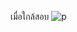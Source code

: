เมื่อใกล้สอบ
![p](https://github.com/ppooh1/ppooh1.github.io/assets/109036814/d80e73b8-f2f9-4e57-9377-89ddd4875753)
